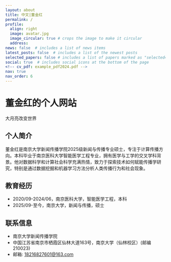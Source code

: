```yaml
---
layout: about
title: 中文|董金红
permalink: /
profile:
  align: right
  image: avatar.jpg
  image_circular: true # crops the image to make it circular
  address:
news: false  # includes a list of news items
latest_posts: false  # includes a list of the newest posts
selected_papers: false # includes a list of papers marked as "selected={true}"
social: true  # includes social icons at the bottom of the page
<!-- cv_pdf: example_pdf2024.pdf -->
nav: true
nav_order: 6
---
```


<!--
<h1 class="post-title">{{ page.title }} {% if page.cv_pdf %}<a href="{{ page.cv_pdf | prepend: 'assets/pdf/' | relative_url}}" target="_blank" rel="noopener noreferrer" class="float-right"><i class="fas fa-file-pdf"></i></a>{% endif %}</h1>
-->
# 董金红的个人网站
大月亮改变世界

## 个人简介
董金红是南京大学新闻传播学院2025级新闻与传播专业硕士，专注于计算传播方向。本科毕业于南京医科大学智能医学工程专业，拥有医学与工学的交叉学科背景。他对数据科学和计算社会科学充满热情，致力于探索技术如何赋能传播学研究，特别是通过数据挖掘和机器学习方法分析人类传播行为和社会现象。

## 教育经历
- 2020/09-2024/06，南京医科大学，智能医学工程，本科
- 2025/09-至今，南京大学，新闻与传播，硕士

## 联系信息
- 南京大学新闻传播学院
- 中国江苏省南京市栖霞区仙林大道163号，南京大学（仙林校区）(邮编210023)
- 邮箱: 18216827601@163.com



<!--

<a href="https://github.com/SocratesClub/SocratesClub.github.io/edit/master/_pages/%E4%B8%AD%E6%96%87.md">
  <img src="https://user-images.githubusercontent.com/543384/192227995-fdb3a693-2f68-4dc4-b9bd-06053066322f.png" width = "800" align="middle" />
</a>

-->
